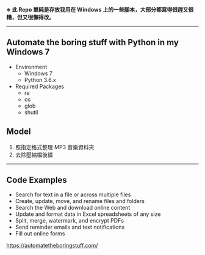 **※ 此 Repo 單純是存放我用在 Windows 上的一些腳本，大部分都寫得很趕又很糟，但又很懶得改。**

---

## Automate the boring stuff with Python in my Windows 7

* Environment
    * Windows 7
    * Python 3.6.x
* Required Packages
    * re
    * os
    * glob
    * shutil

## Model

1. 照指定格式整理 MP3 音樂資料夾
2. 去除壓縮檔後綴

---

## Code Examples

* Search for text in a file or across multiple files
* Create, update, move, and rename files and folders
* Search the Web and download online content
* Update and format data in Excel spreadsheets of any size
* Split, merge, watermark, and encrypt PDFs
* Send reminder emails and text notifications
* Fill out online forms

https://automatetheboringstuff.com/
